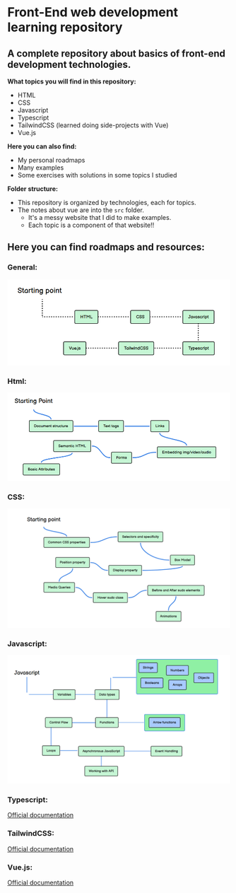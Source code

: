 # Front-End web development learning repository

## A complete repository about basics of front-end development technologies.

**What topics you will find in this repository:**
- HTML
- CSS
- Javascript
- Typescript
- TailwindCSS (learned doing side-projects with Vue)
- Vue.js

**Here you can also find:**
- My personal roadmaps
- Many examples
- Some exercises with solutions in some topics I studied

**Folder structure:**
- This repository is organized by technologies, each for topics.
- The notes about vue are into the `src` folder.
    - It's a messy website that I did to make examples.
    - Each topic is a component of that website!!

## Here you can find roadmaps and resources:

### General:
![GeneralRoadmap](/Media/Readme-Media/General.png)

### Html:
![HTMLRoadmap](/Media/Readme-Media/HTMLRoadmap.png)

### CSS:
![CSSRoadmap](/Media/Readme-Media/CSSRoadmap.png)

### Javascript:
![JavascriptRoadmap](/Media/Readme-Media/JavascriptRoadmap.png)

### Typescript:
[Official documentation](https://www.typescriptlang.org/docs/handbook/typescript-in-5-minutes.html)

### TailwindCSS:
[Official documentation](https://tailwindcss.com/)

### Vue.js:
[Official documentation](https://vuejs.org/)